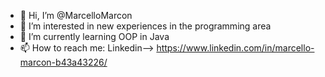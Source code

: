 - 👋 Hi, I’m @MarcelloMarcon
- 👀 I’m interested in new experiences in the programming area
- 🌱 I’m currently learning OOP in Java
- 📫 How to reach me: Linkedin--> https://www.linkedin.com/in/marcello-marcon-b43a43226/ 


